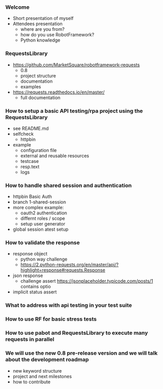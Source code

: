 
### Welcome
- Short presentation of myself
- Attendees presentation
  - where are you from?
  - how do you use RobotFramework?
  - Python knowledge

### RequestsLibrary
- https://github.com/MarketSquare/robotframework-requests
  - 0.8
  - project structure
  - documentation 
  - examples
- https://requests.readthedocs.io/en/master/
  - full documentation

### How to setup a basic API testing/rpa project using the RequestsLibrary
- see README.md
- selfcheck
  - httpbin
- example
  - configuration file
  - external and reusable resources
  - testcase
  - resp.text
  - logs

### How to handle shared session and authentication
- httpbin Basic Auth
- branch 1-shared-session
- more complex example:
  - oauth2 authentication
  - differnt roles / scope
  - setup user generator
- global session atest setup

### How to validate the response
- response object
  - python way challenge
  - https://2.python-requests.org/en/master/api/?highlight=response#requests.Response
- json response
  - challenge assert https://jsonplaceholder.typicode.com/posts/1 contains optio
- implicit status assert

### What to address with api testing in your test suite

### How to use RF for basic stress tests

### How to use pabot and RequestsLibrary to execute many requests in parallel

### We will use the new 0.8 pre-release version and we will talk about the development roadmap
- new keyword structure
- project and next milestones
- how to contribute
